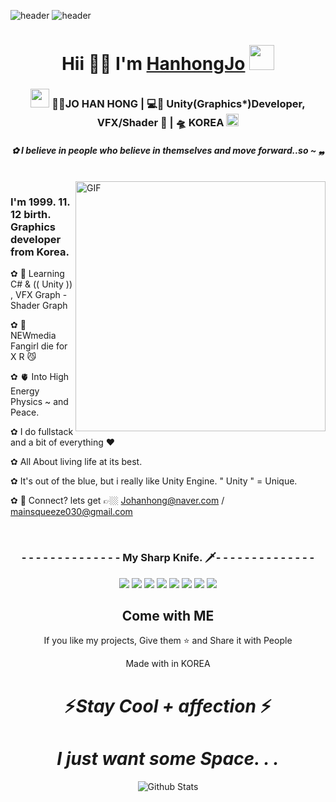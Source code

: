 

![header](https://capsule-render.vercel.app/api?type=waving&color=8B0000&height=100&section=header&text=&fontSize=33)
![header](https://capsule-render.vercel.app/api?type=egg&color=FFC0CB&height=80&section=header&text=&fontSize=33)
<div align="center">
   <h1>Hii 🐻‍❄️  I'm <a href="https://hemant.codes">HanhongJo</a> <img src="https://media.giphy.com/media/hvRJCLFzcasrR4ia7z/giphy.gif" width="40px"> </h1>
   
   
</div>


<div align="center">
<h3><img src="https://media.giphy.com/media/WUlplcMpOCEmTGBtBW/giphy.gif" width="30"> 🐻‍❄️JO HAN HONG | 💻🎀 Unity(Graphics*)Developer, VFX/Shader 🎀 | 🛸 KOREA <img src="https://media.giphy.com/media/WUlplcMpOCEmTGBtBW/giphy.gif" width="20"></h3>
</div>



 <h5 align="center">
   <i> 
   ✿ I believe in people who believe in themselves and move forward..so ~ ❠   </i>
  </h5>

  
<br />
<img align="right" height="400px" width="400px" alt="GIF" src="https://github.com/remainaloof/UNITY-C/assets/142482805/21abe169-9100-4e5c-8b40-8ca00c153e14" />
<p align="center">

  <h3> I'm 1999. 11. 12 birth. Graphics developer from Korea.</h3>
</p>

 ✿ 🎁 Learning C# &  (( Unity )) , VFX Graph - Shader Graph
 
 ✿ 🤍 NEWmedia Fangirl die for X R 😼

 ✿ 🫀 Into High Energy Physics ~ and Peace.
 
 ✿ I do fullstack and a bit of everything :heart:
 
 ✿  All About living life at its best.

 ✿  It's out of the blue, but i really like Unity Engine. " Unity " = Unique.
  
 ✿ 💬 Connect? lets get  👉🏼 Johanhong@naver.com / mainsqueeze030@gmail.com



 
  </a>







<br />
<h3 align="center"><b>- - - - - - - - - - - - - - My Sharp Knife. 🗡️- - - - - - - - - - - - - -  </b></h3>
<p align="center">
  <!-- For more icons please follow  https://github.com/MikeCodesDotNET/ColoredBadges -->

  
<img src="https://img.shields.io/badge/unity-%23000000.svg?style=for-the-badge&logo=unity&logoColor=white"/>
  <img src="https://img.shields.io/badge/c%23-%23239120.svg?style=for-the-badge&logo=c-sharp&logoColor=white"/>
  <img src="https://img.shields.io/badge/Visualstudio-66C4C3?style=for-the-badge&logo=VisualStudio&logoColor=white"/>
    <img src="https://img.shields.io/badge/VFX Graph-2972AB?style=for-the-badge&logo=Heart&logoColor=black"/>
     <img src="https://img.shields.io/badge/ShaderGraph-66C4C3?style=for-the-badge&logo=Heart&logoColor=black"/>
       <img src="https://img.shields.io/badge/AR-1000AB?style=for-the-badge&logo=Heart&logoColor=black"/>
        <img src="https://img.shields.io/badge/MotionGraphic-66C4C3?style=for-the-badge&logo=Heart&logoColor=black"/>
       <img src="https://img.shields.io/badge/GPU-FFB6C1?style=for-the-badge&logo=Heart&logoColor=black"/>

 

</p>
</p>

<bt />









<h2 align="center"> Come with ME </h2>

<p align="center"> If you like my projects, Give them ⭐ and Share it with People</p>
</p>
<p align="center">Made with in KOREA</p>

<h1 align='center'>⚡<i>Stay Cool + affection </i>⚡</h1>
<h1 align='center'><i>I just want some Space. . . </i></h1>



<p align="center">
        <img src="https://raw.githubusercontent.com/mayhemantt/mayhemantt/Update/svg/Bottom.svg" alt="Github Stats" />
</p>
